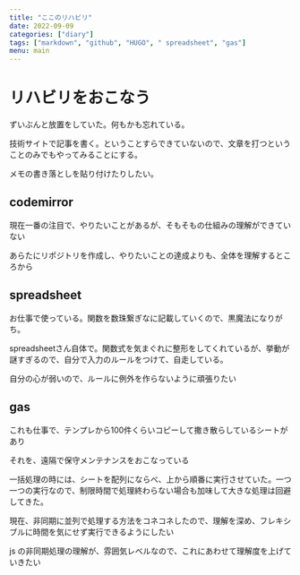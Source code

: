 ```yaml
---
title: "ここのリハビリ"
date: 2022-09-09
categories: ["diary"]
tags: ["markdown", "github", "HUGO", " spreadsheet", "gas"]
menu: main
---
```


# リハビリをおこなう

ずいぶんと放置をしていた。何もかも忘れている。

技術サイトで記事を書く。ということすらできていないので、文章を打つということのみでもやってみることにする。

メモの書き落としを貼り付けたりしたい。

## codemirror

現在一番の注目で、やりたいことがあるが、そもそもの仕組みの理解ができていない

あらたにリポジトリを作成し、やりたいことの達成よりも、全体を理解するところから

## spreadsheet

お仕事で使っている。関数を数珠繋ぎなに記載していくので、黒魔法になりがち。

 spreadsheetさん自体で。関数式を気まぐれに整形をしてくれているが、挙動が謎すぎるので、自分で入力のルールをつけて、自走している。

 自分の心が弱いので、ルールに例外を作らないように頑張りたい

## gas

 これも仕事で、テンプレから100件くらいコピーして撒き散らしているシートがあり

 それを、遠隔で保守メンテナンスをおこなっている

 一括処理の時には、シートを配列にならべ、上から順番に実行させていた。一つ一つの実行なので、制限時間で処理終わらない場合も加味して大きな処理は回避してきた。

 現在、非同期に並列で処理する方法をコネコネしたので、理解を深め、フレキシブルに時間を気にせず実行できるようにしたい

js の非同期処理の理解が、雰囲気レベルなので、これにあわせて理解度を上げていきたい
